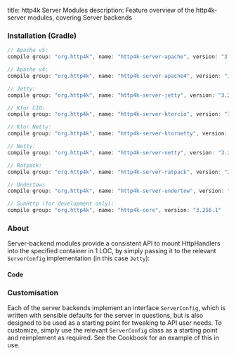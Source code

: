 title: http4k Server Modules
description: Feature overview of the http4k-server modules, covering Server backends

### Installation (Gradle)

```groovy
// Apache v5: 
compile group: "org.http4k", name: "http4k-server-apache", version: "3.256.1"

// Apache v4: 
compile group: "org.http4k", name: "http4k-server-apache4", version: "3.256.1"

// Jetty: 
compile group: "org.http4k", name: "http4k-server-jetty", version: "3.256.1"

// Ktor CIO: 
compile group: "org.http4k", name: "http4k-server-ktorcio", version: "3.256.1"

// Ktor Netty: 
compile group: "org.http4k", name: "http4k-server-ktornetty", version: "3.256.1"

// Netty: 
compile group: "org.http4k", name: "http4k-server-netty", version: "3.256.1"

// Ratpack: 
compile group: "org.http4k", name: "http4k-server-ratpack", version: "3.256.1"

// Undertow: 
compile group: "org.http4k", name: "http4k-server-undertow", version: "3.256.1"

// SunHttp (for development only): 
compile group: "org.http4k", name: "http4k-core", version: "3.256.1"
```

### About
Server-backend modules provide a consistent API to mount HttpHandlers into the specified container in 1 LOC, by 
simply passing it to the relevant `ServerConfig` implementation (in this case `Jetty`):

#### Code [<img class="octocat"/>](https://github.com/http4k/http4k/blob/master/src/docs/guide/modules/servers/example_http.kt)

<script src="https://gist-it.appspot.com/https://github.com/http4k/http4k/blob/master/src/docs/guide/modules/servers/example_http.kt"></script>

### Customisation
Each of the server backends implement an interface `ServerConfig`, which is written with sensible defaults for the server in questions, 
but is also designed to be used as a starting point for tweaking to API user needs. To customize, simply use the relevant `ServerConfig` 
class as a starting point and reimplement as required. See the Cookbook for an example of this in use.
